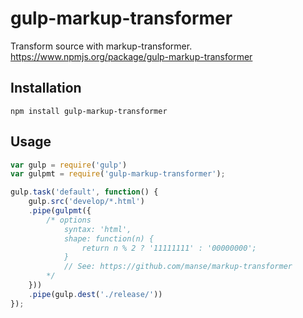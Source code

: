 # gulp-markup-transformer

Transform source with markup-transformer.
https://www.npmjs.org/package/gulp-markup-transformer

## Installation

```
npm install gulp-markup-transformer
```

## Usage

```JavaScript
var gulp = require('gulp')
var gulpmt = require('gulp-markup-transformer');

gulp.task('default', function() {
	gulp.src('develop/*.html')
	.pipe(gulpmt({
		/* options
			syntax: 'html',
			shape: function(n) {
				return n % 2 ? '11111111' : '00000000';
			}
			// See: https://github.com/manse/markup-transformer
		*/
	}))
	.pipe(gulp.dest('./release/'))
});


```
